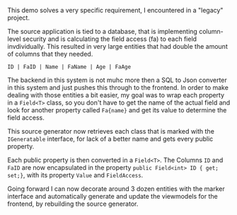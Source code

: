This demo solves a very specific requirement, I encountered in a "legacy" project.

The source application is tied to a database, that is implementing column-level security and is calculating the field access (fa) to each field invdividually.
This resulted in very large entities that had double the amount of columns that they needed.

`ID | FaID | Name | FaName | Age | FaAge`

The backend in this system is not muhc more then a SQL to Json converter in this system and just pushes this through to the frontend. In order to make dealing with those entities a bit easier, my goal was to wrap 
each property in a `Field<T>` class, so you don't have to get the name of the actual field and look for another property called `Fa{name}` and get its value to determine the field access.

This source generator now retrieves each class that is marked with the `IGeneratable` interface, for lack of a better name and gets every public property.

Each public property is then converted in a `Field<T>`. The Columns `ID` and `FaID` are now encapsulated in the property `public Field<int> ID { get; set;}`, with its property `Value` and `FieldAccess`.

Going forward I can now decorate around 3 dozen entities with the marker interface and automatically generate and update the viewmodels for the frontend, by rebuilding the source generator.

